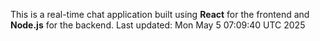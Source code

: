 This is a real-time chat application built using **React** for the frontend and **Node.js** for the backend.
Last updated: Mon May  5 07:09:40 UTC 2025
